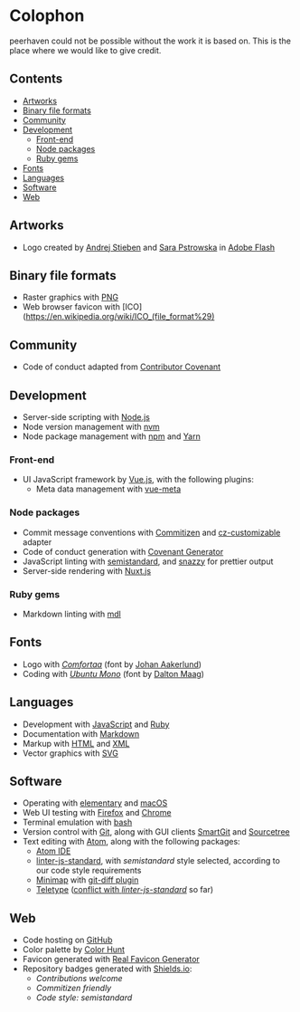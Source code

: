 # Colophon

peerhaven could not be possible without the work it is based on.
This is the place where we would like to give credit.

## Contents

- [Artworks](#artworks)
- [Binary file formats](#binary-file-formats)
- [Community](#community)
- [Development](#development)
  - [Front-end](#front-end)
  - [Node packages](#node-packages)
  - [Ruby gems](#ruby-gems)
- [Fonts](#fonts)
- [Languages](#languages)
- [Software](#software)
- [Web](#web)

## Artworks

- Logo created by [Andrej Stieben](https://github.com/stieben) and [Sara Pstrowska](https://github.com/p-sara) in [Adobe Flash](https://en.wikipedia.org/wiki/Adobe_Flash)

## Binary file formats

- Raster graphics with [PNG](https://en.wikipedia.org/wiki/Portable_Network_Graphics)
- Web browser favicon with [ICO](https://en.wikipedia.org/wiki/ICO_(file_format%29)

## Community

- Code of conduct adapted from [Contributor Covenant](https://www.contributor-covenant.org/)

## Development

- Server-side scripting with [Node.js](https://nodejs.org/en/)
- Node version management with [nvm](https://github.com/creationix/nvm)
- Node package management with [npm](https://www.npmjs.com/) and [Yarn](https://yarnpkg.com/en/)

### Front-end

- UI JavaScript framework by [Vue.js](https://vuejs.org/), with the following plugins:
  - Meta data management with [vue-meta](https://github.com/declandewet/vue-meta)

### Node packages

- Commit message conventions with [Commitizen](http://commitizen.github.io/cz-cli/) and [cz-customizable](https://github.com/leonardoanalista/cz-customizable) adapter
- Code of conduct generation with [Covenant Generator](https://github.com/simonv3/covenant-generator)
- JavaScript linting with [semistandard](https://github.com/Flet/semistandard), and [snazzy](https://github.com/standard/snazzy) for prettier output
- Server-side rendering with [Nuxt.js](https://nuxtjs.org/)

### Ruby gems

- Markdown linting with [mdl](https://github.com/markdownlint/markdownlint)

## Fonts

- Logo with _[Comfortaa](https://fonts.google.com/specimen/Comfortaa)_ (font by [Johan Aakerlund](https://aajohan.deviantart.com/))
- Coding with _[Ubuntu Mono](https://fonts.google.com/specimen/Ubuntu+Mono)_ (font by [Dalton Maag](http://www.daltonmaag.com/))

## Languages

- Development with [JavaScript](https://en.wikipedia.org/wiki/JavaScript) and [Ruby](http://www.ruby-lang.org/)
- Documentation with [Markdown](https://daringfireball.net/projects/markdown/)
- Markup with [HTML](https://en.wikipedia.org/wiki/HTML) and [XML](https://en.wikipedia.org/wiki/XML)
- Vector graphics with [SVG](https://en.wikipedia.org/wiki/Scalable_Vector_Graphics)

## Software

- Operating with [elementary](https://elementary.io/) and [macOS](https://developer.apple.com/macos/)
- Web UI testing with [Firefox](https://www.mozilla.org/en-US/firefox/) and [Chrome](https://www.google.com/chrome/browser/desktop/index.html)
- Terminal emulation with [bash](https://www.gnu.org/software/bash/)
- Version control with [Git](https://git-scm.com/), along with GUI clients [SmartGit](https://www.syntevo.com/smartgit/) and [Sourcetree](https://www.sourcetreeapp.com/)
- Text editing with [Atom](https://flight-manual.atom.io/getting-started/sections/why-atom/), along with the following packages:
  - [Atom IDE](https://ide.atom.io/)
  - [linter-js-standard](https://atom.io/packages/linter-js-standard), with _semistandard_ style selected, according to our code style requirements
  - [Minimap](https://atom.io/packages/minimap) with [git-diff plugin](https://atom.io/packages/minimap-git-diff)
  - [Teletype](https://teletype.atom.io/) ([conflict with _linter-js-standard_](https://github.com/atom/teletype/issues/241) so far)

## Web

- Code hosting on [GitHub](https://github.com/)
- Color palette by [Color Hunt](http://colorhunt.co/c/65068)
- Favicon generated with [Real Favicon Generator](https://realfavicongenerator.net/)
- Repository badges generated with [Shields.io](http://shields.io/):
  - _Contributions welcome_
  - _Commitizen friendly_
  - _Code style: semistandard_
